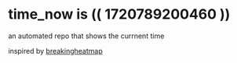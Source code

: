 # time_now is (( 1720789200460 ))

an automated repo that shows the currnent time

inspired by [breakingheatmap](https://github.com/breakingheatmap/breakingheatmap)